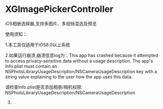 # XGImagePickerController
iOS相册选择器,支持多图片、多视频混选及预览

使用须知：

1.本工具仅适用于iOS8.0以上系统

2.如果运行崩溃,崩溃信息log为：This app has crashed because it attempted to access privacy-sensitive data without a usage description.  The app's Info.plist must contain an NSPhotoLibraryUsageDescription/NSCameraUsageDescription key with a string value explaining to the user how the app uses this data.

请检查Info.plist是否添加相册/相机权限: NSPhotoLibraryUsageDescription/NSCameraUsageDescription

3.

